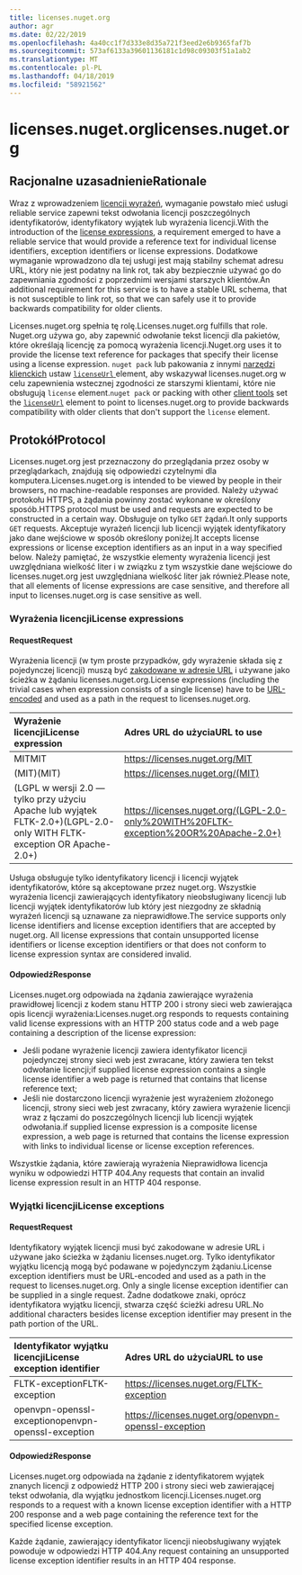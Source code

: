 ```yaml
---
title: licenses.nuget.org
author: agr
ms.date: 02/22/2019
ms.openlocfilehash: 4a40cc1f7d333e8d35a721f3eed2e6b9365faf7b
ms.sourcegitcommit: 573af6133a39601136181c1d98c09303f51a1ab2
ms.translationtype: MT
ms.contentlocale: pl-PL
ms.lasthandoff: 04/18/2019
ms.locfileid: "58921562"
---
```

# <a name="licensesnugetorg"></a><span data-ttu-id="5ef7b-102">licenses.nuget.org</span><span class="sxs-lookup"><span data-stu-id="5ef7b-102">licenses.nuget.org</span></span>

## <a name="rationale"></a><span data-ttu-id="5ef7b-103">Racjonalne uzasadnienie</span><span class="sxs-lookup"><span data-stu-id="5ef7b-103">Rationale</span></span>

<span data-ttu-id="5ef7b-104">Wraz z wprowadzeniem [licencji wyrażeń](nuspec.md#license), wymaganie powstało mieć usługi reliable service zapewni tekst odwołania licencji poszczególnych identyfikatorów, identyfikatory wyjątek lub wyrażenia licencji.</span><span class="sxs-lookup"><span data-stu-id="5ef7b-104">With the introduction of the [license expressions](nuspec.md#license), a requirement emerged to have a reliable service that would provide a reference text for individual license identifiers, exception identifiers or license expressions.</span></span>
<span data-ttu-id="5ef7b-105">Dodatkowe wymaganie wprowadzono dla tej usługi jest mają stabilny schemat adresu URL, który nie jest podatny na link rot, tak aby bezpiecznie używać go do zapewniania zgodności z poprzednimi wersjami starszych klientów.</span><span class="sxs-lookup"><span data-stu-id="5ef7b-105">An additional requirement for this service is to have a stable URL schema, that is not susceptible to link rot, so that we can safely use it to provide backwards compatibility for older clients.</span></span>

<span data-ttu-id="5ef7b-106">Licenses.nuget.org spełnia tę rolę.</span><span class="sxs-lookup"><span data-stu-id="5ef7b-106">Licenses.nuget.org fulfills that role.</span></span> <span data-ttu-id="5ef7b-107">Nuget.org używa go, aby zapewnić odwołanie tekst licencji dla pakietów, które określają licencję za pomocą wyrażenia licencji.</span><span class="sxs-lookup"><span data-stu-id="5ef7b-107">Nuget.org uses it to provide the license text reference for packages that specify their license using a license expression.</span></span> <span data-ttu-id="5ef7b-108">`nuget pack` lub pakowania z innymi [narzędzi klienckich](https://docs.microsoft.com/en-us/nuget/install-nuget-client-tools) ustaw [ `licenseUrl` ](nuspec.md#licenseurl) element, aby wskazywał licenses.nuget.org w celu zapewnienia wstecznej zgodności ze starszymi klientami, które nie obsługują `license` element.</span><span class="sxs-lookup"><span data-stu-id="5ef7b-108">`nuget pack` or packing with other [client tools](https://docs.microsoft.com/en-us/nuget/install-nuget-client-tools) set the [`licenseUrl`](nuspec.md#licenseurl) element to point to licenses.nuget.org to provide backwards compatibility with older clients that don't support the `license` element.</span></span>

## <a name="protocol"></a><span data-ttu-id="5ef7b-109">Protokół</span><span class="sxs-lookup"><span data-stu-id="5ef7b-109">Protocol</span></span>

<span data-ttu-id="5ef7b-110">Licenses.nuget.org jest przeznaczony do przeglądania przez osoby w przeglądarkach, znajdują się odpowiedzi czytelnymi dla komputera.</span><span class="sxs-lookup"><span data-stu-id="5ef7b-110">Licenses.nuget.org is intended to be viewed by people in their browsers, no machine-readable responses are provided.</span></span>
<span data-ttu-id="5ef7b-111">Należy używać protokołu HTTPS, a żądania powinny zostać wykonane w określony sposób.</span><span class="sxs-lookup"><span data-stu-id="5ef7b-111">HTTPS protocol must be used and requests are expected to be constructed in a certain way.</span></span> <span data-ttu-id="5ef7b-112">Obsługuje on tylko `GET` żądań.</span><span class="sxs-lookup"><span data-stu-id="5ef7b-112">It only supports `GET` requests.</span></span>
<span data-ttu-id="5ef7b-113">Akceptuje wyrażeń licencji lub licencji wyjątek identyfikatory jako dane wejściowe w sposób określony poniżej.</span><span class="sxs-lookup"><span data-stu-id="5ef7b-113">It accepts license expressions or license exception identifiers as an input in a way specified below.</span></span> <span data-ttu-id="5ef7b-114">Należy pamiętać, że wszystkie elementy wyrażenia licencji jest uwzględniana wielkość liter i w związku z tym wszystkie dane wejściowe do licenses.nuget.org jest uwzględniana wielkość liter jak również.</span><span class="sxs-lookup"><span data-stu-id="5ef7b-114">Please note, that all elements of license expressions are case sensitive, and therefore all input to licenses.nuget.org is case sensitive as well.</span></span>

### <a name="license-expressions"></a><span data-ttu-id="5ef7b-115">Wyrażenia licencji</span><span class="sxs-lookup"><span data-stu-id="5ef7b-115">License expressions</span></span>

#### <a name="request"></a><span data-ttu-id="5ef7b-116">Request</span><span class="sxs-lookup"><span data-stu-id="5ef7b-116">Request</span></span>

<span data-ttu-id="5ef7b-117">Wyrażenia licencji (w tym proste przypadków, gdy wyrażenie składa się z pojedynczej licencji) muszą być [zakodowane w adresie URL](https://tools.ietf.org/html/rfc3986#section-2.1) i używane jako ścieżka w żądaniu licenses.nuget.org.</span><span class="sxs-lookup"><span data-stu-id="5ef7b-117">License expressions (including the trivial cases when expression consists of a single license) have to be [URL-encoded](https://tools.ietf.org/html/rfc3986#section-2.1) and used as a path in the request to licenses.nuget.org.</span></span>

| <span data-ttu-id="5ef7b-118">Wyrażenie licencji</span><span class="sxs-lookup"><span data-stu-id="5ef7b-118">License expression</span></span> | <span data-ttu-id="5ef7b-119">Adres URL do użycia</span><span class="sxs-lookup"><span data-stu-id="5ef7b-119">URL to use</span></span> |
|:---|:---|
| <span data-ttu-id="5ef7b-120">MIT</span><span class="sxs-lookup"><span data-stu-id="5ef7b-120">MIT</span></span>                                                | <https://licenses.nuget.org/MIT> |
| <span data-ttu-id="5ef7b-121">(MIT)</span><span class="sxs-lookup"><span data-stu-id="5ef7b-121">(MIT)</span></span>                                              | <https://licenses.nuget.org/(MIT)> |
| <span data-ttu-id="5ef7b-122">(LGPL w wersji 2.0 — tylko przy użyciu Apache lub wyjątek FLTK-2.0+)</span><span class="sxs-lookup"><span data-stu-id="5ef7b-122">(LGPL-2.0-only WITH FLTK-exception OR Apache-2.0+)</span></span> | <https://licenses.nuget.org/(LGPL-2.0-only%20WITH%20FLTK-exception%20OR%20Apache-2.0+)> |

<span data-ttu-id="5ef7b-123">Usługa obsługuje tylko identyfikatory licencji i licencji wyjątek identyfikatorów, które są akceptowane przez nuget.org. Wszystkie wyrażenia licencji zawierających identyfikatory nieobsługiwany licencji lub licencji wyjątek identyfikatorów lub który jest niezgodny ze składnią wyrażeń licencji są uznawane za nieprawidłowe.</span><span class="sxs-lookup"><span data-stu-id="5ef7b-123">The service supports only license identifiers and license exception identifiers that are accepted by nuget.org. All license expressions that contain unsupported license identifiers or license exception identifiers or that does not conform to license expression syntax are considered invalid.</span></span>

#### <a name="response"></a><span data-ttu-id="5ef7b-124">Odpowiedź</span><span class="sxs-lookup"><span data-stu-id="5ef7b-124">Response</span></span>

<span data-ttu-id="5ef7b-125">Licenses.nuget.org odpowiada na żądania zawierające wyrażenia prawidłowej licencji z kodem stanu HTTP 200 i strony sieci web zawierająca opis licencji wyrażenia:</span><span class="sxs-lookup"><span data-stu-id="5ef7b-125">Licenses.nuget.org responds to requests containing valid license expressions with an HTTP 200 status code and a web page containing a description of the license expression:</span></span>

* <span data-ttu-id="5ef7b-126">Jeśli podane wyrażenie licencji zawiera identyfikator licencji pojedynczej strony sieci web jest zwracane, który zawiera ten tekst odwołanie licencji;</span><span class="sxs-lookup"><span data-stu-id="5ef7b-126">if supplied license expression contains a single license identifier a web page is returned that contains that license reference text;</span></span>
* <span data-ttu-id="5ef7b-127">Jeśli nie dostarczono licencji wyrażenie jest wyrażeniem złożonego licencji, strony sieci web jest zwracany, który zawiera wyrażenie licencji wraz z łączami do poszczególnych licencji lub licencji wyjątek odwołania.</span><span class="sxs-lookup"><span data-stu-id="5ef7b-127">if supplied license expression is a composite license expression, a web page is returned that contains the license expression with links to individual license or license exception references.</span></span>

<span data-ttu-id="5ef7b-128">Wszystkie żądania, które zawierają wyrażenia Nieprawidłowa licencja wyniku w odpowiedzi HTTP 404.</span><span class="sxs-lookup"><span data-stu-id="5ef7b-128">Any requests that contain an invalid license expression result in an HTTP 404 response.</span></span>

### <a name="license-exceptions"></a><span data-ttu-id="5ef7b-129">Wyjątki licencji</span><span class="sxs-lookup"><span data-stu-id="5ef7b-129">License exceptions</span></span>

#### <a name="request"></a><span data-ttu-id="5ef7b-130">Request</span><span class="sxs-lookup"><span data-stu-id="5ef7b-130">Request</span></span>

<span data-ttu-id="5ef7b-131">Identyfikatory wyjątek licencji musi być zakodowane w adresie URL i używane jako ścieżka w żądaniu licenses.nuget.org. Tylko identyfikator wyjątku licencją mogą być podawane w pojedynczym żądaniu.</span><span class="sxs-lookup"><span data-stu-id="5ef7b-131">License exception identifiers must be URL-encoded and used as a path in the request to licenses.nuget.org. Only a single license exception identifier can be supplied in a single request.</span></span> <span data-ttu-id="5ef7b-132">Żadne dodatkowe znaki, oprócz identyfikatora wyjątku licencji, stwarza część ścieżki adresu URL.</span><span class="sxs-lookup"><span data-stu-id="5ef7b-132">No additional characters besides license exception identifier may present in the path portion of the URL.</span></span>

| <span data-ttu-id="5ef7b-133">Identyfikator wyjątku licencji</span><span class="sxs-lookup"><span data-stu-id="5ef7b-133">License exception identifier</span></span> | <span data-ttu-id="5ef7b-134">Adres URL do użycia</span><span class="sxs-lookup"><span data-stu-id="5ef7b-134">URL to use</span></span> |
|:---|:---|
|<span data-ttu-id="5ef7b-135">FLTK-exception</span><span class="sxs-lookup"><span data-stu-id="5ef7b-135">FLTK-exception</span></span>            | <https://licenses.nuget.org/FLTK-exception> |
|<span data-ttu-id="5ef7b-136">openvpn-openssl-exception</span><span class="sxs-lookup"><span data-stu-id="5ef7b-136">openvpn-openssl-exception</span></span> | <https://licenses.nuget.org/openvpn-openssl-exception> |

#### <a name="response"></a><span data-ttu-id="5ef7b-137">Odpowiedź</span><span class="sxs-lookup"><span data-stu-id="5ef7b-137">Response</span></span>

<span data-ttu-id="5ef7b-138">Licenses.nuget.org odpowiada na żądanie z identyfikatorem wyjątek znanych licencji z odpowiedź HTTP 200 i strony sieci web zawierającej tekst odwołania, dla wyjątku jednostkom licencji.</span><span class="sxs-lookup"><span data-stu-id="5ef7b-138">Licenses.nuget.org responds to a request with a known license exception identifier with a HTTP 200 response and a web page containing the reference text for the specified license exception.</span></span>

<span data-ttu-id="5ef7b-139">Każde żądanie, zawierający identyfikator licencji nieobsługiwany wyjątek powoduje w odpowiedzi HTTP 404.</span><span class="sxs-lookup"><span data-stu-id="5ef7b-139">Any request containing an unsupported license exception identifier results in an HTTP 404 response.</span></span>